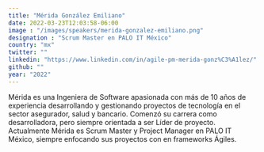 ```yaml
---
title: "Mérida González Emiliano"
date: 2022-03-23T12:03:58-06:00
image : "/images/speakers/merida-gonzalez-emiliano.png"
designation : "Scrum Master en PALO IT México"
country: "mx"
twitter: ""
linkedin: "https://www.linkedin.com/in/agile-pm-merida-gonz%C3%A1lez/"
github: ""
year: "2022"
---
```


Mérida es una Ingeniera de Software apasionada con más de 10 años de experiencia desarrollando y gestionando proyectos de tecnología en el sector asegurador, salud y bancario. Comenzó su carrera como desarrolladora, pero siempre orientada a ser Líder de proyecto. Actualmente Mérida es Scrum Master y Project Manager en PALO IT México, siempre enfocando sus proyectos con en frameworks Ágiles. 
